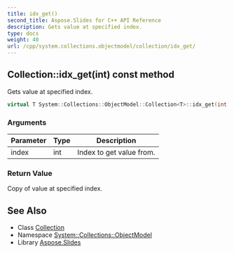 ```yaml
---
title: idx_get()
second_title: Aspose.Slides for C++ API Reference
description: Gets value at specified index.
type: docs
weight: 40
url: /cpp/system.collections.objectmodel/collection/idx_get/
---
```

## Collection::idx_get(int) const method


Gets value at specified index.

```cpp
virtual T System::Collections::ObjectModel::Collection<T>::idx_get(int index) const override
```


### Arguments

| Parameter | Type | Description |
| --- | --- | --- |
| index | int | Index to get value from. |

### Return Value

Copy of value at specified index.

## See Also

* Class [Collection](./)
* Namespace [System::Collections::ObjectModel](../)
* Library [Aspose.Slides](../../)